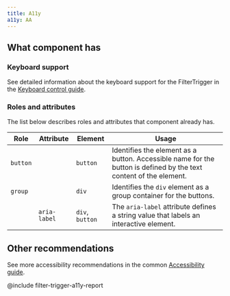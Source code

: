 ```yaml
---
title: A11y
a11y: AA
---
```


## What component has

### Keyboard support

See detailed information about the keyboard support for the FilterTrigger in the [Keyboard control guide](/core-principles/a11y/a11y-keyboard/#any_other_controls_filtertrigger_pills_tabline_i_pr).

### Roles and attributes

The list below describes roles and attributes that component already has.

| Role     | Attribute    | Element         | Usage                                                                                                             |
| -------- | ------------ | --------------- | ----------------------------------------------------------------------------------------------------------------- |
| `button` |              | `button`        | Identifies the element as a button. Accessible name for the button is defined by the text content of the element. |
| `group`  |              | `div`           | Identifies the `div` element as a group container for the buttons.                                                |
|          | `aria-label` | `div`, `button` | The `aria-label` attribute defines a string value that labels an interactive element.                             |

## Other recommendations

See more accessibility recommendations in the common [Accessibility guide](/core-principles/a11y/).

@include filter-trigger-a11y-report
